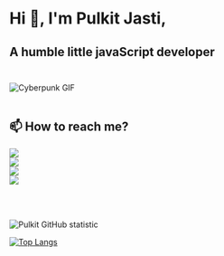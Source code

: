 # Hi 👋, I'm Pulkit Jasti,

## A humble little javaScript developer<br><br>

<img alt="Cyberpunk GIF" src="https://camo.githubusercontent.com/bbbe8f3c3c04935f1b491bd463f783c88b991fbc/68747470733a2f2f6d656469612e67697068792e636f6d2f6d656469612f53724832646c4d6d4c7432716f78424e73542f67697068792e676966" />
<br><br>

## 📫 How to reach me?
<p align="left">
<a href="http://twitter.com/JastiPulkit">
<img src="https://img.shields.io/badge/Twitter-JastiPulkit-blue?style=for-the-badge&logo=twitter" />
</a>
<br>

<a href="https://www.linkedin.com/in/pulkit-jasti/">
<img src="https://img.shields.io/badge/LinkedIn-pulkit jasti-0e76a8?style=for-the-badge&logo=LinkedIn" />
</a>
<br>

<a href="https://github.com/pulkit-jasti">
<img src="https://img.shields.io/badge/GitHub-pulkit jasti-000000?style=for-the-badge&logo=GitHub" />
</a>
<br>

<a href="https://www.instagram.com/pulkit_in_disguise/">
<img src="https://img.shields.io/badge/Instagram-pulkit_in_disguise-ec0a6d?style=for-the-badge&logo=instagram" />
</a>
</p>

<br><br>

![Pulkit GitHub statistic](https://github-readme-stats.vercel.app/api?username=pulkit-jasti&show_icons=true)

[![Top Langs](https://github-readme-stats.vercel.app/api/top-langs/?username=pulkit-jasti&layout=compact)](https://github.com/anuraghazra/github-readme-stats)
